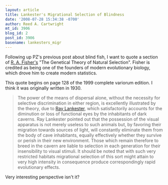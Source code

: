 ```yaml
---
layout: article
title: Lankester's Migrational Selection of Blindness
date: '2008-07-28 15:34:38 -0700'
author: Reed A. Cartwright
mt_id: 3906
blog_id: 2
post_id: 3906
basename: lankesters_migr
---
```

Following up PZ's previous post about blind fish, I want to quote a section of [R. A. Fisher's](http://en.wikipedia.org/wiki/Ronald_Fisher) "The Genetical Theory of Natural Selection".  Fisher is credited as being one of the founders of modern evolutionary biology, which drove him to create modern statistics.

This quote begins on page 128 of the 1999 complete variorum edition.  I think it was originally written in 1930.

> The power of the means of dispersal alone, without the necessity for selective discrimination in either region, is excellently illustrated by the theory, due to [Ray Lankester](http://en.wikipedia.org/wiki/Ray_Lankester), which satisfactorily accounts for the diminution or loss of functional eyes by the inhabitants of dark caverns.  Ray Lankester pointed out that the possession of the visual apparatus is not merely useless to such animals but, by favoring their migration towards sources of light, will constantly eliminate them from the body of cave inhabitants, equally effectively whether they survive or perish in their new environment.  Those which remain therefore to breed in the cavern are liable to selection in each generation for their insensibility to visual stimuli.  It should be noted that with such very restricted habitats migrational selection of this sort might attain to very high intensity in consequence produce correspondingly rapid evolutionary effects.

Very interesting perspective isn't it?
